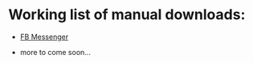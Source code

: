 # Working list of manual downloads:

* [FB Messenger](http://fbmacmessenger.rsms.me/)

* more to come soon...
